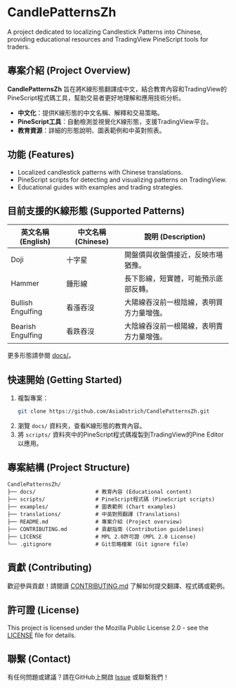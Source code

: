 # CandlePatternsZh

A project dedicated to localizing Candlestick Patterns into Chinese, providing educational resources and TradingView PineScript tools for traders.

## 專案介紹 (Project Overview)
**CandlePatternsZh** 旨在將K線形態翻譯成中文，結合教育內容和TradingView的PineScript程式碼工具，幫助交易者更好地理解和應用技術分析。

- **中文化**：提供K線形態的中文名稱、解釋和交易策略。
- **PineScript工具**：自動檢測並視覺化K線形態，支援TradingView平台。
- **教育資源**：詳細的形態說明、圖表範例和中英對照表。

## 功能 (Features)
- Localized candlestick patterns with Chinese translations.
- PineScript scripts for detecting and visualizing patterns on TradingView.
- Educational guides with examples and trading strategies.

## 目前支援的K線形態 (Supported Patterns)
| 英文名稱 (English)       | 中文名稱 (Chinese) | 說明 (Description)                          |
|--------------------------|--------------------|---------------------------------------------|
| Doji                    | 十字星            | 開盤價與收盤價接近，反映市場猶豫。         |
| Hammer                  | 錘形線           | 長下影線，短實體，可能預示底部反轉。       |
| Bullish Engulfing       | 看漲吞沒         | 大陽線吞沒前一根陰線，表明買方力量增強。   |
| Bearish Engulfing       | 看跌吞沒         | 大陰線吞沒前一根陽線，表明賣方力量增強。   |

更多形態請參閱 [docs/](docs/)。

## 快速開始 (Getting Started)
1. 複製專案：
   ```bash
   git clone https://github.com/AsiaOstrich/CandlePatternsZh.git
   ```
2. 瀏覽 `docs/` 資料夾，查看K線形態的教育內容。
3. 將 `scripts/` 資料夾中的PineScript程式碼複製到TradingView的Pine Editor以應用。

## 專案結構 (Project Structure)
```
CandlePatternsZh/
├── docs/                   # 教育內容 (Educational content)
├── scripts/                # PineScript程式碼 (PineScript scripts)
├── examples/               # 圖表範例 (Chart examples)
├── translations/           # 中英對照翻譯 (Translations)
├── README.md               # 專案介紹 (Project overview)
├── CONTRIBUTING.md         # 貢獻指南 (Contribution guidelines)
├── LICENSE                 # MPL 2.0許可證 (MPL 2.0 License)
└── .gitignore              # Git忽略檔案 (Git ignore file)
```

## 貢獻 (Contributing)
歡迎參與貢獻！請閱讀 [CONTRIBUTING.md](CONTRIBUTING.md) 了解如何提交翻譯、程式碼或範例。

## 許可證 (License)
This project is licensed under the Mozilla Public License 2.0 - see the [LICENSE](LICENSE) file for details.

## 聯繫 (Contact)
有任何問題或建議？請在GitHub上開啟 [Issue](https://github.com/AsiaOstrich/CandlePatternsZh/issues) 或聯繫我們！